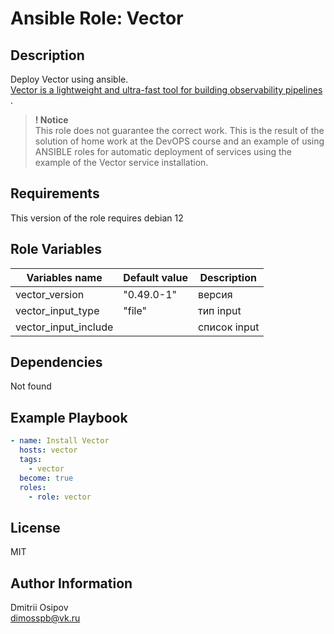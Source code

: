# Ansible Role: Vector


## Description

Deploy Vector using ansible.  
[Vector is a lightweight and ultra-fast tool for building observability pipelines](https://vector.dev/) .

> **! Notice**  
This role does not guarantee the correct work. This is the result of the solution of home work at the DevOPS course and an example of using ANSIBLE roles for automatic deployment of services using the example of the Vector service installation.

## Requirements

This version of the role requires debian 12

## Role Variables

| Variables name | Default value      | Description |
|----------------|--------------------|-------------|
| vector_version        | "0.49.0-1"  | версия      |
| vector_input_type     | "file"      | тип input   |
| vector_input_include  |             | список input  |

## Dependencies

Not found

## Example Playbook
```yaml
- name: Install Vector
  hosts: vector
  tags: 
    - vector
  become: true
  roles:
    - role: vector
```
## License

MIT

## Author Information

Dmitrii Osipov  
dimosspb@vk.ru
